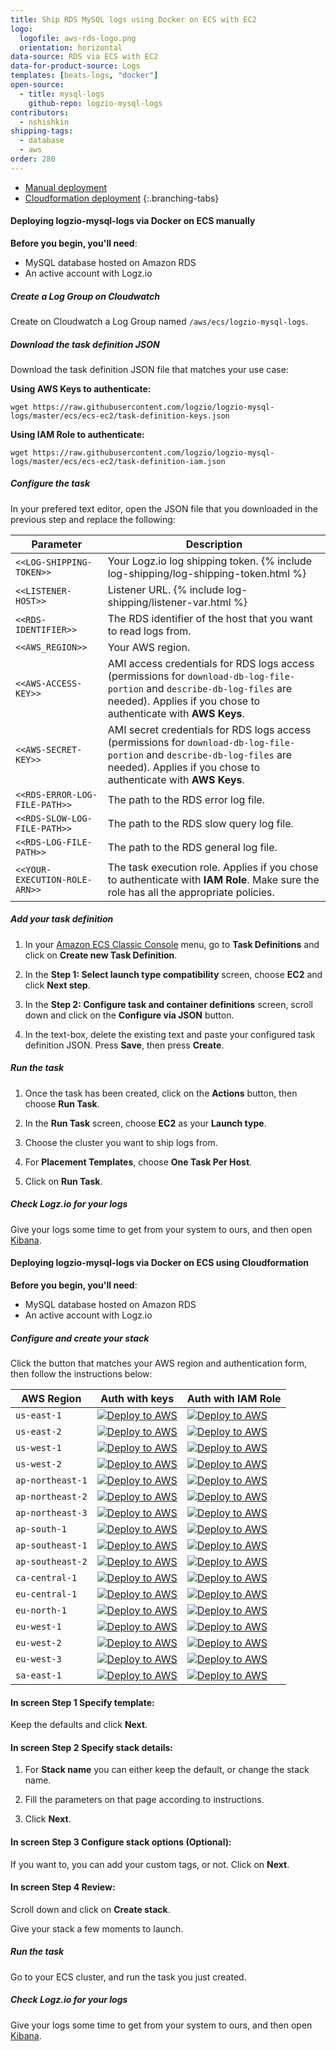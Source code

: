 ```yaml
---
title: Ship RDS MySQL logs using Docker on ECS with EC2
logo:
  logofile: aws-rds-logo.png
  orientation: horizontal
data-source: RDS via ECS with EC2
data-for-product-source: Logs
templates: [beats-logs, "docker"]
open-source:
  - title: mysql-logs
    github-repo: logzio-mysql-logs
contributors:
  - nshishkin
shipping-tags:
  - database
  - aws
order: 280
---
```


<!-- tabContainer:start -->
<div class="branching-container">

* [Manual deployment](#manual)
* [Cloudformation deployment](#cloudformation)
{:.branching-tabs}

<!-- tab:start -->
<div id="manual">

#### Deploying logzio-mysql-logs via Docker on ECS manually

**Before you begin, you'll need**:

* MySQL database hosted on Amazon RDS
* An active account with Logz.io


<div class="tasklist">

##### Create a Log Group on Cloudwatch

Create on Cloudwatch a Log Group named `/aws/ecs/logzio-mysql-logs`.

##### Download the task definition JSON

Download the task definition JSON file that matches your use case:

**Using AWS Keys to authenticate:**

```shell
wget https://raw.githubusercontent.com/logzio/logzio-mysql-logs/master/ecs/ecs-ec2/task-definition-keys.json
```

**Using IAM Role to authenticate:**

```shell
wget https://raw.githubusercontent.com/logzio/logzio-mysql-logs/master/ecs/ecs-ec2/task-definition-iam.json
```

##### Configure the task

In your prefered text editor, open the JSON file that you downloaded in the previous step and replace the following:

| Parameter | Description |
|---|---|
| `<<LOG-SHIPPING-TOKEN>>` | Your Logz.io log shipping token. {% include log-shipping/log-shipping-token.html %} |
| `<<LISTENER-HOST>>` | Listener URL. {% include log-shipping/listener-var.html %} |
| `<<RDS-IDENTIFIER>>` | The RDS identifier of the host that you want to read logs from. |
| `<<AWS_REGION>>` | Your AWS region. |
| `<<AWS-ACCESS-KEY>>` | AMI access credentials for RDS logs access (permissions for `download-db-log-file-portion` and `describe-db-log-files` are needed). Applies if you chose to authenticate with **AWS Keys**. |
| `<<AWS-SECRET-KEY>>` | AMI secret credentials for RDS logs access (permissions for `download-db-log-file-portion` and `describe-db-log-files` are needed). Applies if you chose to authenticate with **AWS Keys**. |
| `<<RDS-ERROR-LOG-FILE-PATH>>` | The path to the RDS error log file. |
| `<<RDS-SLOW-LOG-FILE-PATH>>` | The path to the RDS slow query log file. |
| `<<RDS-LOG-FILE-PATH>>` | The path to the RDS general log file. |
| `<<YOUR-EXECUTION-ROLE-ARN>>` | The task execution role. Applies if you chose to authenticate with **IAM Role**. Make sure the role has all the appropriate policies. |

##### Add your task definition

1. In your [Amazon ECS Classic Console](https://console.aws.amazon.com/ecs/) menu, go to **Task Definitions** and click on **Create new Task Definition**.

2. In the **Step 1: Select launch type compatibility** screen, choose **EC2** and click **Next step**.

3. In the **Step 2: Configure task and container definitions** screen, scroll down and click on the **Configure via JSON** button.

4. In the text-box, delete the existing text and paste your configured task definition JSON. Press **Save**, then press **Create**.

##### Run the task

1. Once the task has been created, click on the **Actions** button, then choose **Run Task**.

2. In the **Run Task** screen, choose **EC2** as your **Launch type**.

3. Choose the cluster you want to ship logs from.

4. For **Placement Templates**, choose **One Task Per Host**.

5. Click on **Run Task**.

##### Check Logz.io for your logs

Give your logs some time to get from your system to ours, and then open [Kibana](https://app.logz.io/#/dashboard/kibana).


</div>


</div>
<!-- tab:end -->

<!-- tab:start -->
<div id="cloudformation">

#### Deploying logzio-mysql-logs via Docker on ECS using Cloudformation

**Before you begin, you'll need**:

* MySQL database hosted on Amazon RDS
* An active account with Logz.io


<div class="tasklist">


##### Configure and create your stack

Click the button that matches your AWS region and authentication form, then follow the instructions below:

| AWS Region       | Auth with keys                                                                                                                                                                                                                                                                                                                                               | Auth with IAM Role                                                                                                                                                                                                                                                                                                                                          |
|------------------|--------------------------------------------------------------------------------------------------------------------------------------------------------------------------------------------------------------------------------------------------------------------------------------------------------------------------------------------------------------|-------------------------------------------------------------------------------------------------------------------------------------------------------------------------------------------------------------------------------------------------------------------------------------------------------------------------------------------------------------|
| `us-east-1`      | [![Deploy to AWS](https://dytvr9ot2sszz.cloudfront.net/logz-docs/lights/LightS-button.png)](https://console.aws.amazon.com/cloudformation/home?region=us-east-1#/stacks/create/template?templateURL=https://logzio-aws-integrations-us-east-1.s3.amazonaws.com/logzio-mysql-logs/1.0.0/ecs/ec2/sam-template-keys.yaml&stackName=logzio-mysql-logs)           | [![Deploy to AWS](https://dytvr9ot2sszz.cloudfront.net/logz-docs/lights/LightS-button.png)](https://console.aws.amazon.com/cloudformation/home?region=us-east-1#/stacks/create/template?templateURL=https://logzio-aws-integrations-us-east-1.s3.amazonaws.com/logzio-mysql-logs/1.0.0/ecs/ec2/sam-template-iam.yaml&stackName=logzio-mysql-logs)           | 
| `us-east-2`      | [![Deploy to AWS](https://dytvr9ot2sszz.cloudfront.net/logz-docs/lights/LightS-button.png)](https://console.aws.amazon.com/cloudformation/home?region=us-east-2#/stacks/create/template?templateURL=https://logzio-aws-integrations-us-east-2.s3.amazonaws.com/logzio-mysql-logs/1.0.0/ecs/ec2/sam-template-keys.yaml&stackName=logzio-mysql-logs)           | [![Deploy to AWS](https://dytvr9ot2sszz.cloudfront.net/logz-docs/lights/LightS-button.png)](https://console.aws.amazon.com/cloudformation/home?region=us-east-2#/stacks/create/template?templateURL=https://logzio-aws-integrations-us-east-2.s3.amazonaws.com/logzio-mysql-logs/1.0.0/ecs/ec2/sam-template-iam.yaml&stackName=logzio-mysql-logs)           |
| `us-west-1`      | [![Deploy to AWS](https://dytvr9ot2sszz.cloudfront.net/logz-docs/lights/LightS-button.png)](https://console.aws.amazon.com/cloudformation/home?region=us-west-1#/stacks/create/template?templateURL=https://logzio-aws-integrations-us-west-1.s3.amazonaws.com/logzio-mysql-logs/1.0.0/ecs/ec2/sam-template-keys.yaml&stackName=logzio-mysql-logs)           | [![Deploy to AWS](https://dytvr9ot2sszz.cloudfront.net/logz-docs/lights/LightS-button.png)](https://console.aws.amazon.com/cloudformation/home?region=us-west-1#/stacks/create/template?templateURL=https://logzio-aws-integrations-us-west-1.s3.amazonaws.com/logzio-mysql-logs/1.0.0/ecs/ec2/sam-template-iam.yaml&stackName=logzio-mysql-logs)           |
| `us-west-2`      | [![Deploy to AWS](https://dytvr9ot2sszz.cloudfront.net/logz-docs/lights/LightS-button.png)](https://console.aws.amazon.com/cloudformation/home?region=us-west-2#/stacks/create/template?templateURL=https://logzio-aws-integrations-us-west-2.s3.amazonaws.com/logzio-mysql-logs/1.0.0/ecs/ec2/sam-template-keys.yaml&stackName=logzio-mysql-logs)           | [![Deploy to AWS](https://dytvr9ot2sszz.cloudfront.net/logz-docs/lights/LightS-button.png)](https://console.aws.amazon.com/cloudformation/home?region=us-west-2#/stacks/create/template?templateURL=https://logzio-aws-integrations-us-west-2.s3.amazonaws.com/logzio-mysql-logs/1.0.0/ecs/ec2/sam-template-iam.yaml&stackName=logzio-mysql-logs)           |
| `ap-northeast-1` | [![Deploy to AWS](https://dytvr9ot2sszz.cloudfront.net/logz-docs/lights/LightS-button.png)](https://console.aws.amazon.com/cloudformation/home?region=ap-northeast-1#/stacks/create/template?templateURL=https://logzio-aws-integrations-ap-northeast-1.s3.amazonaws.com/logzio-mysql-logs/1.0.0/ecs/ec2/sam-template-keys.yaml&stackName=logzio-mysql-logs) | [![Deploy to AWS](https://dytvr9ot2sszz.cloudfront.net/logz-docs/lights/LightS-button.png)](https://console.aws.amazon.com/cloudformation/home?region=ap-northeast-1#/stacks/create/template?templateURL=https://logzio-aws-integrations-ap-northeast-1.s3.amazonaws.com/logzio-mysql-logs/1.0.0/ecs/ec2/sam-template-iam.yaml&stackName=logzio-mysql-logs) |
| `ap-northeast-2` | [![Deploy to AWS](https://dytvr9ot2sszz.cloudfront.net/logz-docs/lights/LightS-button.png)](https://console.aws.amazon.com/cloudformation/home?region=ap-northeast-2#/stacks/create/template?templateURL=https://logzio-aws-integrations-ap-northeast-2.s3.amazonaws.com/logzio-mysql-logs/1.0.0/ecs/ec2/sam-template-keys.yaml&stackName=logzio-mysql-logs) | [![Deploy to AWS](https://dytvr9ot2sszz.cloudfront.net/logz-docs/lights/LightS-button.png)](https://console.aws.amazon.com/cloudformation/home?region=ap-northeast-2#/stacks/create/template?templateURL=https://logzio-aws-integrations-ap-northeast-2.s3.amazonaws.com/logzio-mysql-logs/1.0.0/ecs/ec2/sam-template-iam.yaml&stackName=logzio-mysql-logs) |
| `ap-northeast-3` | [![Deploy to AWS](https://dytvr9ot2sszz.cloudfront.net/logz-docs/lights/LightS-button.png)](https://console.aws.amazon.com/cloudformation/home?region=ap-northeast-3#/stacks/create/template?templateURL=https://logzio-aws-integrations-ap-northeast-3.s3.amazonaws.com/logzio-mysql-logs/1.0.0/ecs/ec2/sam-template-keys.yaml&stackName=logzio-mysql-logs) | [![Deploy to AWS](https://dytvr9ot2sszz.cloudfront.net/logz-docs/lights/LightS-button.png)](https://console.aws.amazon.com/cloudformation/home?region=ap-northeast-3#/stacks/create/template?templateURL=https://logzio-aws-integrations-ap-northeast-3.s3.amazonaws.com/logzio-mysql-logs/1.0.0/ecs/ec2/sam-template-iam.yaml&stackName=logzio-mysql-logs) |
| `ap-south-1`     | [![Deploy to AWS](https://dytvr9ot2sszz.cloudfront.net/logz-docs/lights/LightS-button.png)](https://console.aws.amazon.com/cloudformation/home?region=ap-south-1#/stacks/create/template?templateURL=https://logzio-aws-integrations-ap-south-1.s3.amazonaws.com/logzio-mysql-logs/1.0.0/ecs/ec2/sam-template-keys.yaml&stackName=logzio-mysql-logs)         | [![Deploy to AWS](https://dytvr9ot2sszz.cloudfront.net/logz-docs/lights/LightS-button.png)](https://console.aws.amazon.com/cloudformation/home?region=ap-south-1#/stacks/create/template?templateURL=https://logzio-aws-integrations-ap-south-1.s3.amazonaws.com/logzio-mysql-logs/1.0.0/ecs/ec2/sam-template-iam.yaml&stackName=logzio-mysql-logs)         |
| `ap-southeast-1` | [![Deploy to AWS](https://dytvr9ot2sszz.cloudfront.net/logz-docs/lights/LightS-button.png)](https://console.aws.amazon.com/cloudformation/home?region=ap-southeast-1#/stacks/create/template?templateURL=https://logzio-aws-integrations-ap-southeast-1.s3.amazonaws.com/logzio-mysql-logs/1.0.0/ecs/ec2/sam-template-keys.yaml&stackName=logzio-mysql-logs) | [![Deploy to AWS](https://dytvr9ot2sszz.cloudfront.net/logz-docs/lights/LightS-button.png)](https://console.aws.amazon.com/cloudformation/home?region=ap-southeast-1#/stacks/create/template?templateURL=https://logzio-aws-integrations-ap-southeast-1.s3.amazonaws.com/logzio-mysql-logs/1.0.0/ecs/ec2/sam-template-iam.yaml&stackName=logzio-mysql-logs) |
| `ap-southeast-2` | [![Deploy to AWS](https://dytvr9ot2sszz.cloudfront.net/logz-docs/lights/LightS-button.png)](https://console.aws.amazon.com/cloudformation/home?region=ap-southeast-2#/stacks/create/template?templateURL=https://logzio-aws-integrations-ap-southeast-2.s3.amazonaws.com/logzio-mysql-logs/1.0.0/ecs/ec2/sam-template-keys.yaml&stackName=logzio-mysql-logs) | [![Deploy to AWS](https://dytvr9ot2sszz.cloudfront.net/logz-docs/lights/LightS-button.png)](https://console.aws.amazon.com/cloudformation/home?region=ap-southeast-2#/stacks/create/template?templateURL=https://logzio-aws-integrations-ap-southeast-2.s3.amazonaws.com/logzio-mysql-logs/1.0.0/ecs/ec2/sam-template-iam.yaml&stackName=logzio-mysql-logs) |
| `ca-central-1`   | [![Deploy to AWS](https://dytvr9ot2sszz.cloudfront.net/logz-docs/lights/LightS-button.png)](https://console.aws.amazon.com/cloudformation/home?region=ca-central-1#/stacks/create/template?templateURL=https://logzio-aws-integrations-ca-central-1.s3.amazonaws.com/logzio-mysql-logs/1.0.0/ecs/ec2/sam-template-keys.yaml&stackName=logzio-mysql-logs)     | [![Deploy to AWS](https://dytvr9ot2sszz.cloudfront.net/logz-docs/lights/LightS-button.png)](https://console.aws.amazon.com/cloudformation/home?region=ca-central-1#/stacks/create/template?templateURL=https://logzio-aws-integrations-ca-central-1.s3.amazonaws.com/logzio-mysql-logs/1.0.0/ecs/ec2/sam-template-iam.yaml&stackName=logzio-mysql-logs)     |
| `eu-central-1`   | [![Deploy to AWS](https://dytvr9ot2sszz.cloudfront.net/logz-docs/lights/LightS-button.png)](https://console.aws.amazon.com/cloudformation/home?region=eu-central-1#/stacks/create/template?templateURL=https://logzio-aws-integrations-eu-central-1.s3.amazonaws.com/logzio-mysql-logs/1.0.0/ecs/ec2/sam-template-keys.yaml&stackName=logzio-mysql-logs)     | [![Deploy to AWS](https://dytvr9ot2sszz.cloudfront.net/logz-docs/lights/LightS-button.png)](https://console.aws.amazon.com/cloudformation/home?region=eu-central-1#/stacks/create/template?templateURL=https://logzio-aws-integrations-eu-central-1.s3.amazonaws.com/logzio-mysql-logs/1.0.0/ecs/ec2/sam-template-iam.yaml&stackName=logzio-mysql-logs)     |
| `eu-north-1`     | [![Deploy to AWS](https://dytvr9ot2sszz.cloudfront.net/logz-docs/lights/LightS-button.png)](https://console.aws.amazon.com/cloudformation/home?region=eu-north-1#/stacks/create/template?templateURL=https://logzio-aws-integrations-eu-north-1.s3.amazonaws.com/logzio-mysql-logs/1.0.0/ecs/ec2/sam-template-keys.yaml&stackName=logzio-mysql-logs)         | [![Deploy to AWS](https://dytvr9ot2sszz.cloudfront.net/logz-docs/lights/LightS-button.png)](https://console.aws.amazon.com/cloudformation/home?region=eu-north-1#/stacks/create/template?templateURL=https://logzio-aws-integrations-eu-north-1.s3.amazonaws.com/logzio-mysql-logs/1.0.0/ecs/ec2/sam-template-iam.yaml&stackName=logzio-mysql-logs)         |
| `eu-west-1`      | [![Deploy to AWS](https://dytvr9ot2sszz.cloudfront.net/logz-docs/lights/LightS-button.png)](https://console.aws.amazon.com/cloudformation/home?region=eu-west-1#/stacks/create/template?templateURL=https://logzio-aws-integrations-eu-west-1.s3.amazonaws.com/logzio-mysql-logs/1.0.0/ecs/ec2/sam-template-keys.yaml&stackName=logzio-mysql-logs)           | [![Deploy to AWS](https://dytvr9ot2sszz.cloudfront.net/logz-docs/lights/LightS-button.png)](https://console.aws.amazon.com/cloudformation/home?region=eu-west-1#/stacks/create/template?templateURL=https://logzio-aws-integrations-eu-west-1.s3.amazonaws.com/logzio-mysql-logs/1.0.0/ecs/ec2/sam-template-iam.yaml&stackName=logzio-mysql-logs)           |
| `eu-west-2`      | [![Deploy to AWS](https://dytvr9ot2sszz.cloudfront.net/logz-docs/lights/LightS-button.png)](https://console.aws.amazon.com/cloudformation/home?region=eu-west-2#/stacks/create/template?templateURL=https://logzio-aws-integrations-eu-west-2.s3.amazonaws.com/logzio-mysql-logs/1.0.0/ecs/ec2/sam-template-keys.yaml&stackName=logzio-mysql-logs)           | [![Deploy to AWS](https://dytvr9ot2sszz.cloudfront.net/logz-docs/lights/LightS-button.png)](https://console.aws.amazon.com/cloudformation/home?region=eu-west-2#/stacks/create/template?templateURL=https://logzio-aws-integrations-eu-west-2.s3.amazonaws.com/logzio-mysql-logs/1.0.0/ecs/ec2/sam-template-iam.yaml&stackName=logzio-mysql-logs)           |
| `eu-west-3`      | [![Deploy to AWS](https://dytvr9ot2sszz.cloudfront.net/logz-docs/lights/LightS-button.png)](https://console.aws.amazon.com/cloudformation/home?region=eu-west-3#/stacks/create/template?templateURL=https://logzio-aws-integrations-eu-west-3.s3.amazonaws.com/logzio-mysql-logs/1.0.0/ecs/ec2/sam-template-keys.yaml&stackName=logzio-mysql-logs)           | [![Deploy to AWS](https://dytvr9ot2sszz.cloudfront.net/logz-docs/lights/LightS-button.png)](https://console.aws.amazon.com/cloudformation/home?region=eu-west-3#/stacks/create/template?templateURL=https://logzio-aws-integrations-eu-west-3.s3.amazonaws.com/logzio-mysql-logs/1.0.0/ecs/ec2/sam-template-iam.yaml&stackName=logzio-mysql-logs)           |
| `sa-east-1`      | [![Deploy to AWS](https://dytvr9ot2sszz.cloudfront.net/logz-docs/lights/LightS-button.png)](https://console.aws.amazon.com/cloudformation/home?region=sa-east-1#/stacks/create/template?templateURL=https://logzio-aws-integrations-sa-east-1.s3.amazonaws.com/logzio-mysql-logs/1.0.0/ecs/ec2/sam-template-keys.yaml&stackName=logzio-mysql-logs)           | [![Deploy to AWS](https://dytvr9ot2sszz.cloudfront.net/logz-docs/lights/LightS-button.png)](https://console.aws.amazon.com/cloudformation/home?region=sa-east-1#/stacks/create/template?templateURL=https://logzio-aws-integrations-sa-east-1.s3.amazonaws.com/logzio-mysql-logs/1.0.0/ecs/ec2/sam-template-iam.yaml&stackName=logzio-mysql-logs)           |

#### In screen **Step 1 Specify template**:

Keep the defaults and click **Next**.

#### In screen **Step 2 Specify stack details**:

1. For **Stack name** you can either keep the default, or change the stack name.

2. Fill the parameters on that page according to instructions.

3. Click **Next**.


#### In screen **Step 3 Configure stack options** (Optional):

If you want to, you can add your custom tags, or not. Click on **Next**.

#### In screen **Step 4 Review**:

Scroll down and click on **Create stack**.

Give your stack a few moments to launch.

##### Run the task

Go to your ECS cluster, and run the task you just created.

##### Check Logz.io for your logs

Give your logs some time to get from your system to ours, and then open [Kibana](https://app.logz.io/#/dashboard/kibana).


</div>

</div>
<!-- tab:end -->


</div>
<!-- tabContainer:end -->
